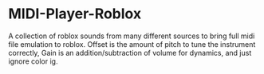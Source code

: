 # MIDI-Player-Roblox
A collection of roblox sounds from many different sources to bring full midi file emulation to roblox. Offset is the amount of pitch to tune the instrument correctly, Gain is an addition/subtraction of volume for dynamics, and just ignore color ig.
